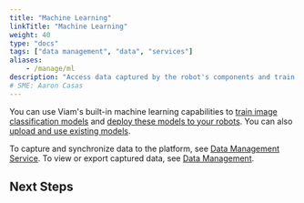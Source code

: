 ```yaml
---
title: "Machine Learning"
linkTitle: "Machine Learning"
weight: 40
type: "docs"
tags: ["data management", "data", "services"]
aliases:
    - /manage/ml
description: "Access data captured by the robot's components and train image classification models on the data."
# SME: Aaron Casas
---
```


You can use Viam's built-in machine learning capabilities to [train image classification models](train-model) and [deploy these models to your robots](deploy-model).
You can also [upload and use existing models](upload-model).

To capture and synchronize data to the platform, see [Data Management Service](../../services/data).
To view or export captured data, see [Data Management](../data).

## Next Steps
